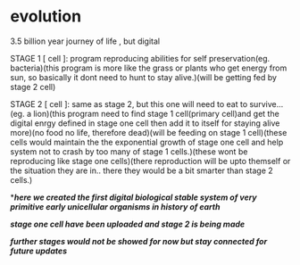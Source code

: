 # evolution
3.5 billion year journey of life , but digital 

STAGE 1 [ cell ]: program reproducing abilities for self preservation(eg. bacteria)(this program is more like the grass or plants who get energy from sun, so basically it dont need to hunt to stay alive.)(will be getting fed by stage 2 cell)

STAGE 2 [ cell ]: same as stage 2, but this one will need to eat to survive... (eg. a lion)(this program need to find stage 1 cell(primary cell)and get the digital enrgy defined in stage one cell then add it to itself for staying alive more)(no food no life, therefore dead)(will be feeding on stage 1 cell)(these cells would maintain the the exponential growth of stage one cell and help system not to crash by too many of stage 1 cells.)(these wont be reproducing like stage one cells)(there reproduction will be upto themself or the situation they are in.. there they would be a bit smarter than stage 2 cells.)

************here we created the first digital biological stable system of very primitive early unicellular organisms in history of earth***********

***stage one cell have been uploaded and stage 2 is being made***

***further stages would not be showed for now but stay connected for future updates***
